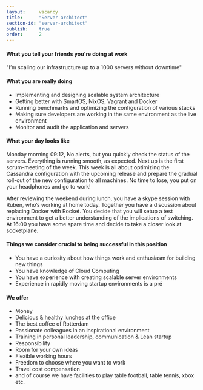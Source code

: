 ```yaml
---
layout:     vacancy
title:      "Server architect"
section-id: "server-architect"
publish:    true
order:      2
---
```

#### What you tell your friends you're doing at work

"I’m scaling our infrastructure up to a 1000 servers without downtime"

#### What you are really doing

- Implementing and designing scalable system architecture
- Getting better with SmartOS, NixOS, Vagrant and Docker
- Running benchmarks and optimizing the configuration of various stacks
- Making sure developers are working in the same environment as the live environment
- Monitor and audit the application and servers

#### What your day looks like

Monday morning 09:12, No alerts, but you quickly check the status of the servers. Everything is running smooth, as expected. Next up is the first scrum-meeting of the week. This week is all about optimizing the Cassandra configuration with the upcoming release and prepare the gradual roll-out of the new configuration to all machines. No time to lose, you put on your headphones and go to work!

After reviewing the weekend during lunch, you have a skype session with Ruben, who’s working at home today. Together you have a discussion about replacing Docker with Rocket. You decide that you will setup a test environment to get a better understanding of the implications of switching. At 16:00 you have some spare time and decide to  take a closer look at socketplane.

#### Things we consider crucial to being successful in this position

- You have a curiosity about how things work and enthusiasm for building new things
- You have knowledge of Cloud Computing
- You have experience with creating scalable server environments
- Experience in rapidly moving startup environments is a pré

#### We offer

- Money
- Delicious & healthy lunches at the office
- The best coffee of Rotterdam
- Passionate colleagues in an inspirational environment
- Training in personal leadership, communication & Lean startup
- Responsibility
- Room for your own ideas
- Flexible working hours
- Freedom to choose where you want to work
- Travel cost compensation
- and of course we have facilities to play table football, table tennis, xbox  etc.